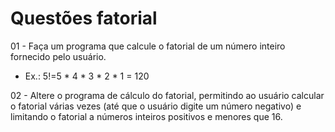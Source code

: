 # Questões fatorial
 01 - Faça um programa que calcule o fatorial de um número inteiro fornecido pelo usuário. 
 
 * Ex.: 5!=5 * 4 * 3 * 2 * 1 = 120

 02 - Altere o programa de cálculo do fatorial, permitindo ao usuário calcular o fatorial várias vezes (até que o usuário digite um número negativo) e limitando o fatorial a números inteiros positivos e menores que 16.